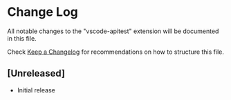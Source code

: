 # Change Log

All notable changes to the "vscode-apitest" extension will be documented in this file.

Check [Keep a Changelog](http://keepachangelog.com/) for recommendations on how to structure this file.

## [Unreleased]

- Initial release